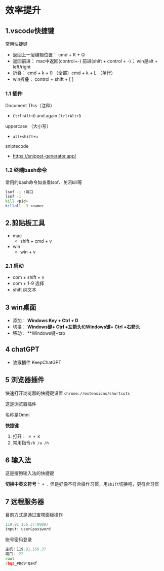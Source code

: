 # 效率提升


## 1.vscode快捷键

常用快捷键

- 返回上一层编辑位置： cmd + K + Q
- 返回前进： mac中返回(control+-) 前进(shift + control + -)； win是alt + left/right 
- 折叠： cmd + k + 0 （全部）cmd + k + L （单行）
- win折叠： control + shift + [ ]

### 1.1 插件


Document This（注释）

- `Ctrl+Alt+D` and again `Ctrl+Alt+D`

uppercase （大小写）

- `alt+shift+u`

sniptecode

- https://snippet-generator.app/


### 1.2 终端bash命令


常用的bash命令如查看lsof、关闭kill等

```bash
lsof -i :端口 
lsof -i 
kill <pid>
killall -9 <name>
```


## 2.剪贴板工具


- mac
	- shift + cmd + v
- win
	- win + v


### 2.1 启动


- com + shift + v
- com + 1-9 选择
- shift 纯文本


## 3 win桌面


- 添加： **Windows Key + Ctrl + D**
- 切换： **Windows键+ Ctrl +左箭头**和**Windows键+ Ctrl +右箭头**
- 移动： **Windows键+tab


## 4 chatGPT


- 油猴插件 KeepChatGPT


## 5 浏览器插件


快速打开浏览器的快捷键设置 `chrome://extensions/shortcuts`

这是浏览器插件

名称是Omni

**快捷键**

1. 打开：  `⌘ + K`
2. 常用指令`/b /a /h`


## 6 输入法


这是搜狗输入法的快捷键

**切换中英文符号** `^ + .` 但是好像不符合操作习惯，用`shift`切换吧，更符合习惯


## 7 远程服务器


目前方式是通过宝塔面板操作

```js
119.91.156.37:8888/
input: user&password
```

账号密码登录

```js
主机：119.91.156.37
端口： 22
root
7bq3_#Dd9*QaRf
```